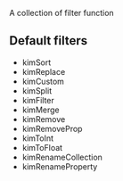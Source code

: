 A collection of filter function

  ## Default filters
  - kimSort            
  - kimReplace         
  - kimCustom          
  - kimSplit           
  - kimFilter          
  - kimMerge           
  - kimRemove          
  - kimRemoveProp      
  - kimToInt           
  - kimToFloat         
  - kimRenameCollection
  - kimRenameProperty  
